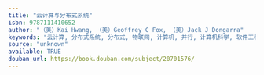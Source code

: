 ```yaml
---
title: "云计算与分布式系统"
isbn: 9787111410652
author: "（美）Kai Hwang, （美）Geoffrey C Fox, （美）Jack J Dongarra"
keywords: "云计算, 分布式系统, 分布式, 物联网, 计算机, 并行, 计算机科学, 软件工程"
source: "unknown"
available: TRUE
douban_url: https://book.douban.com/subject/20701576/
---
```

